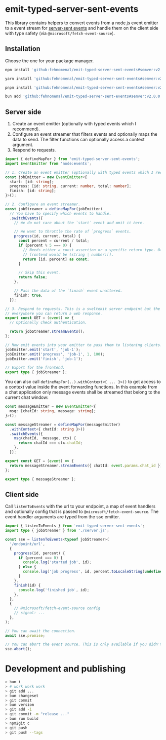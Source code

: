 # emit-typed-server-sent-events

This library contains helpers to convert events from a node.js event emitter to a event stream for [server-sent events](https://developer.mozilla.org/en-US/docs/Web/API/Server-sent_events) and handle them on the client side with type safety (via `@microsoft/fetch-event-source`).

## Installation

Choose the one for your package manager.

```sh
npm install 'github:fehnomenal/emit-typed-server-sent-events#semver:v2.0.0'
```

```sh
yarn install 'github:fehnomenal/emit-typed-server-sent-events#semver:v2.0.0'
```

```sh
pnpm install 'github:fehnomenal/emit-typed-server-sent-events#semver:v2.0.0'
```

```sh
bun add 'github:fehnomenal/emit-typed-server-sent-events#semver:v2.0.0'
```

## Server side

1. Create an event emitter (optionally with typed events which I recommend).
2. Configure an event streamer that filters events and optionally maps the data to send. The filter functions can optionally access a context argument.
3. Respond to requests.

```ts
import { defineMapFor } from 'emit-typed-server-sent-events';
import EventEmitter from 'node:events';

// 1. Create an event emitter (optionally with typed events which I recommend).
const jobEmitter = new EventEmitter<{
  start: [id: string];
  progress: [id: string, current: number, total: number];
  finish: [id: string];
}>();

// 2. Configure an event streamer.
const jobStreamer = defineMapFor(jobEmitter)
  // You have to specify which events to handle.
  .switchEvents({
    // We do not care about the `start` event and omit it here.

    // We want to throttle the rate of `progress` events.
    progress(id, current, total) {
      const percent = current / total;
      if (percent % 5 === 0) {
        // Needs either a const assertion or a specific return type. Otherwise the type at the
        // frontend would be (string | number)[].
        return [id, percent] as const;
      }

      // Skip this event.
      return false;
    },

    // Pass the data of the `finish` event unaltered.
    finish: true,
  });

// 3. Respond to requests. This is a sveltekit server endpoint but the library should work
// everywhere you can return a web response.
export const GET = (event) => {
  // Optionally check authentication.

  return jobStreamer.streamEvents();
};

// Now emit events into your emitter to pass them to listening clients.
jobEmitter.emit('start', 'job-1');
jobEmitter.emit('progress', 'job-1', 1, 100);
jobEmitter.emit('finish', 'job-1');

// Export for the frontend.
export type { jobStreamer };
```

You can also call `defineMapFor(..).withContext<{ ... }>()` to get access to a context value inside the event forwarding functions.
In this example from a chat application only message events shall be streamed that belong to the current chat window:

```ts
const messageEmitter = new EventEmitter<{
  msg: [chatId: string, message: string];
}>();

const messageStreamer = defineMapFor(messageEmitter)
  .withContext<{ chatId: string }>()
  .switchEvents({
    msg(chatId, _message, ctx) {
      return chatId === ctx.chatId;
    },
  });

export const GET = (event) => {
  return messageStreamer.streamEvents({ chatId: event.params.chat_id });
};

export type { messageStreamer };
```

## Client side

Call `listenToEvents` with the url to your endpoint, a map of event handlers and optionally config that is passed to `@microsoft/fetch-event-source`.
The event handler arguments are typed from the sse emitter.

```ts
import { listenToEvents } from 'emit-typed-server-sent-events';
import type { jobStreamer } from './server.js';

const sse = listenToEvents<typeof jobStreamer>(
  '/endpoint/url',
  {
    progress(id, percent) {
      if (percent === 0) {
        console.log('started job', id);
      } else {
        console.log('job progress', id, percent.toLocaleString(undefined, { style: 'percent' }));
      }
    },
    finish(id) {
      console.log('finished job', id);
    },
  },
  {
    // @microsoft/fetch-event-source config
    // signal: ...
  },
);

// You can await the connection.
await sse.promise;

// You can abort the event source. This is only available if you didn't pass a `signal` to the `listenToEvents` call.
sse.abort();
```

# Development and publishing

```sh
> bun i
> # work work work
> git add ...
> bun changeset
> git commit
> bun version
> git add -i
> git commit -m "release ..."
> bun run build
> npm2git c
> git push
> git push --tags
```
